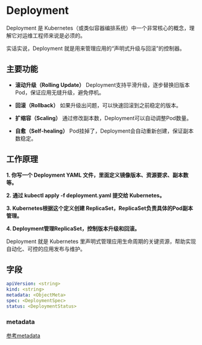 # Deployment

Deployment 是 Kubernetes（或类似容器编排系统）中一个非常核心的概念，理解它对运维工程师来说是必须的。

实话实说，Deployment 就是用来管理应用的“声明式升级与回滚”的控制器。

## 主要功能

- **滚动升级（Rolling Update）**
Deployment支持平滑升级，逐步替换旧版本Pod，保证应用无缝升级，避免停机。

- **回滚（Rollback）**
如果升级出问题，可以快速回滚到之前稳定的版本。

- **扩缩容（Scaling）**
通过修改副本数，Deployment可以自动调整Pod数量。

- **自愈（Self-healing）**
Pod挂掉了，Deployment会自动重新创建，保证副本数稳定。

## 工作原理

**1. 你写一个 Deployment YAML 文件，里面定义镜像版本、资源要求、副本数等。**

**2. 通过 kubectl apply -f deployment.yaml 提交给 Kubernetes。**

**3. Kubernetes根据这个定义创建 ReplicaSet，ReplicaSet负责具体的Pod副本管理。**

**4. Deployment管理ReplicaSet，控制版本升级和回滚。**

Deployment 就是 Kubernetes 里声明式管理应用生命周期的关键资源，帮助实现自动化、可控的应用发布与维护。

## 字段

```yaml
apiVersion: <string>
kind: <string>
metadata: <ObjectMeta>
spec: <DeploymentSpec>
status: <DeploymentStatus>
```

### metadata

[参考metadata](/kubernetes/PodFeilds.md)